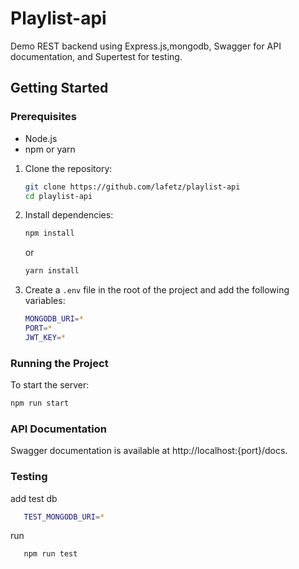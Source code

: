 # Playlist-api

Demo REST backend using Express.js,mongodb, Swagger for API documentation, and Supertest for testing.

## Getting Started

### Prerequisites

- Node.js
- npm or yarn

1. Clone the repository:

   ```bash
   git clone https://github.com/lafetz/playlist-api
   cd playlist-api
   ```

2. Install dependencies:
   ```bash
   npm install
   ```
   or
   ```bash
   yarn install
   ```
3. Create a `.env` file in the root of the project and add the following variables:
   ```bash
   MONGODB_URI=*
   PORT=*
   JWT_KEY=*
   ```

### Running the Project

To start the server:

```bash
npm run start
```

### API Documentation

Swagger documentation is available at http://localhost:{port}/docs.

### Testing

add test db

```bash
   TEST_MONGODB_URI=*
```

run

```bash
   npm run test
```
